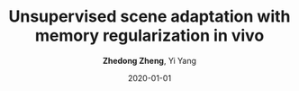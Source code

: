 ---
title: "Unsupervised scene adaptation with memory regularization in vivo"
collection: publications
permalink: /publication/2020-01-01-Unsupervised-scene-adaptation-with-memory-regularization-in-vivo
date: 2020-01-01
doi: 
venue: 'IJCAI'
paperurl: 'https://zdzheng.xyz/files/ijcai20.pdf'
code: 'https://github.com/layumi/Seg_Uncertainty'
author: '<strong>Zhedong Zheng</strong>,  Yi Yang'
citation: ' Zhedong Zheng,  Yi Yang, &quot;Unsupervised scene adaptation with memory regularization in vivo.&quot; IJCAI, 2020.'
pub_year: '2020'
bib: |
    @inproceedings{zheng2019unsupervised,
    author = "Zheng, Zhedong and Yang, Yi",
    title = "Unsupervised scene adaptation with memory regularization in vivo",
    booktitle = "IJCAI",
    code = "https://github.com/layumi/Seg\_Uncertainty",
    url = "https://zdzheng.xyz/files/ijcai20.pdf",
    year = "2020"
    }
---
